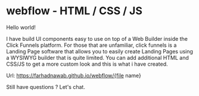 # webflow - HTML / CSS / JS


Hello world!

I have build UI components easy to use on top of a Web Builder inside the Click Funnels platform. 
For those that are unfamiliar, click funnels is a Landing Page software that allows you to easily create Landing Pages using a WYSIWYG builder that is quite limited. 
You can add additional HTML and CSS/JS to get a more custom look and this is what i have created. 

Url: https://farhadnawab.github.io/webflow/{file name}

Still have questions ? Let's chat.
